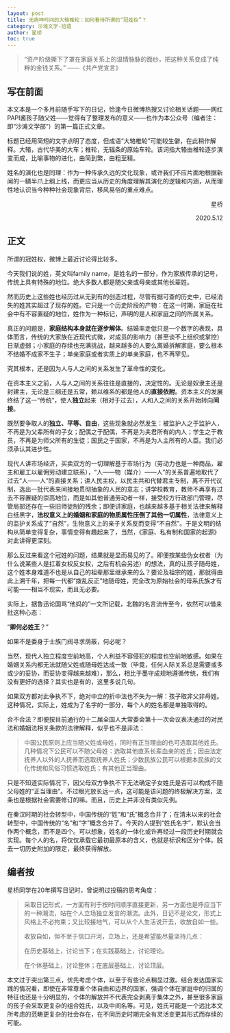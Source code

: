 ```yaml
---
layout: post
title: 无病呻吟间的大辂椎轮：如何看待所谓的“冠姓权”？
category: 沙滩文学-拾遗
author: 星桥
toc: true
---
```


> “资产阶级撕下了罩在家庭关系上的温情脉脉的面纱，把这种关系变成了纯粹的金钱关系。”      ——《共产党宣言》

## 写在前面

本文本是一个多月前随手写下的日记，恰逢今日微博热搜又讨论相关话题——网红PAPI酱孩子随父姓——觉得有了整理发布的意义——也作为本公众号（编者注：即“沙滩文学部”）的第一篇正式文章。

标题已经用简短的文字点明了态度，但成语“大辂椎轮”可能较生僻，在此稍作解释。大辂，古代华美的大车；椎轮，无辐条的原始车轮。该词指大辂由椎轮逐步演变而成，比喻事物的进化，由简到繁，由粗至精。

姓名的演化也是同理：作为一种传承久远的文化现象，或许我们不应片面地根据新闻的一鳞半爪上纲上线，而更应当从历史的角度理解其演化的逻辑和内涵，从而理性地认识当今种种社会现象背后，移风易俗的重点难点。

<div style="text-align: right;">

星桥

2020.5.12

</div>

## 正文

所谓的冠姓权，微博上最近讨论得比较多。

今天我们说的姓，英文叫family name，是姓名的一部分，作为家族传承的记号，传统上具有特殊的地位。绝大多数人都是随父亲或母亲或其他长辈姓。

然而历史上这些姓也经历过从无到有的创造过程，尽管有据可查的历史中，已经消失的姓其实超过了现存的姓。它只是一个历史阶段的产物：在这一时期，家庭在社会中有不容置疑的地位，姓作为一种标记，声明的是人和家庭之间的所属关系。

真正的问题是，**家庭结构本身就在逐步解体**。结婚率走低只是一个数字的表现，具体而言，传统的大家族在近现代式微，对成员的影响力（甚至谈不上组织或掌控）日渐虚弱；小家庭的存续也充满挑战，越来越多的人要么离婚拆解家庭，要么根本不结婚不成家不生子；单亲家庭或者实质上的单亲家庭，也不再罕见。

究其根本，还是因为人与人之间的关系发生了革命性的变化。

在资本主义之前，人与人之间的关系往往是直接的，决定性的。无论是奴隶主还是封建主，无论是三纲还是五常，赖以维系的都是他人的**直接依附**。资本主义的发展终结了这一“传统”，使人**独立**起来（相对于过去），人和人之间的关系开始转向**间接**。

既然要争取人的**独立、平等、自由**，这些现象就必然发生：被监护人之于监护人，不再是为父辈所有的子女；配偶之于配偶，不再是为夫君所有的内人；学生之于教员，不再是为师父所有的生徒；国民之于国家，不再是为人主所有的人臣。我们必须承认其进步性。

现代人讲市场经济，买卖双方的一切理解基于市场行为（劳动力也是一种商品，雇主和雇工以雇佣劳动建立联系），“人——物（媒介）——人”的关系普遍地取代了过去“人——人”的直接关系；讲人民主权，以民主共和代替君主专制，离不开代议制，选出一批代表来间接地贯彻抽象的人民的意志；讲学校教育，教师不再享有过去不容置疑的崇高地位，而是如其他普通劳动者一样，接受校方行政部门管理，尽管局部还存在一些旧师徒制的残余；即便讲家庭，也越来越多基于相关法律来解释白纸黑字，**法权意义上的婚姻和家庭的物质属性压倒了其他一切属性**，法律意义上的监护关系成了“自然”，生物意义上的亲子关系反而变得“不自然”。于是文明的结构从简单变得复杂，事情变得有趣起来了，当然，《家庭、私有制和国家的起源》对此讲得更深刻。

那么反过来看这个冠姓的问题，结果就是显而易见的了。即便按某些伪女权者（为什么说某些人是扛着女权反女权，之后有机会另述）的想法，真的让孩子随母姓，这个姓本身难道不也是从自己的祖辈那里继承来的么？要论及祖宗的姓，那就得由此上溯千年，把每一代都“拨乱反正”地随母姓，完全改为原始社会的母系氏族才有可能——相当不现实，而且无必要。

实际上，据鲁迅论国骂“他妈的”一文所记载，北魏的名言流传至今，依然可以借来批这种心态：

“**卿何必姓王**？”

如果不是委身于士族门阀寻求荫蔽，何必呢？

当然，现代人独立程度空前地高，个人利益不容侵犯的程度也空前地敏感。如果在婚姻关系内都无法就随父姓或随母姓达成一致（毕竟，任何人际关系总是需要或多或少的妥协，而妥协变得越来越难），那么，相比于墨守成规地遵循传统，我们有没有更好的选择？其实也是有的，这里多说几句。

如果双方都对此争执不下，绝对中立的折中法也不失为一解：孩子取非父非母姓。这种情况，实际上，姓成为了名字的一部分，每个人的姓名都是单独取得的。

合不合法？即便按目前通行的十二届全国人大常委会第十一次会议表决通过的对民法和婚姻法相关条款的法律解释，似乎也不是非法：

> 中国公民原则上应当随父姓或母姓，同时有正当理由的也可选取其他姓氏。几种情况下公民可以不随父母姓：选取其他直系长辈血亲的姓氏；因由法定抚养人以外的人抚养而选取抚养人姓氏；少数民族公民可以根据本民族的文化传统和风俗习惯选取姓氏；有其他正当理由。

只是不知道实际情况下，因父母双方争执不下无法确定子女姓氏是否可以构成不随父母姓的“正当理由”。不过眼光放长远一点，这可能是该问题的终极解决方案，法条也是根据社会需要修订的嘛。而且，历史上并非没有类似先例。

在秦汉时期的社会转型中，中国传统的“姓”和“氏”概念合并了；在清末以来的社会转型中，中国传统的“名”和“字”概念合并了。今天的人提到“姓氏名字”，默认会当作两个概念，而不是四个。可以想象，姓名的一体化或许再经过一段历史时期就会实现。每个人的名，将仅仅承载它最初最原本的含义，也就是标识和区分个体。脱去一切历史附加的限定，最终获得解放。

## 编者按

星桥同学在20年撰写日记时，曾说明过投稿的思考角度：

> 采取日记形式，一方面有利于按时间顺序直接更新，另一方面也是呼应当下的一种潮流，站在个人立场独立发言的潮流。此外，日记不是论文，形式上风格上不必拘束；又比较接地气，可以从个人生活说开去，收放自如一些。
> 
> 收放自如，但不至于信口开河，立场上，还是希望能尽量坚持几点：
> 
> 在历史基础上，讨论当下；在实践基础上，讨论理论。
> 
> 在个体基础上，讨论整体；在底层基础上，讨论顶层。

本文过于突出第三点，优先考虑个体，以至于有些论点稍显过激。结合发达国家实践的情况看，即使在非常尊重个体自由和边界的国家，强调个体在家庭中的归属的特征也还是十分明显的，个体的解放并不代表完全剥离于集体之外，甚至很多家庭的孩子会采取更复杂的组合姓氏，以及中间名等。可见，姓氏可能是一个远比本文所考虑的范畴更复杂的社会存在，在不同历史时期完全有灵活变更其形式而存续的可能。